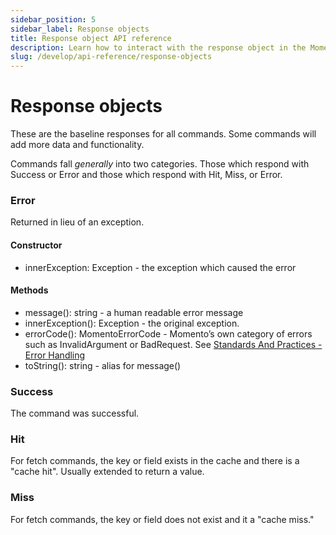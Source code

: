 ```yaml
---
sidebar_position: 5
sidebar_label: Response objects
title: Response object API reference
description: Learn how to interact with the response object in the Momento API.
slug: /develop/api-reference/response-objects
---
```


# Response objects

These are the baseline responses for all commands. Some commands will add more data and functionality.

Commands fall *generally* into two categories. Those which respond with Success or Error and those which respond with Hit, Miss, or Error.

### Error

Returned in lieu of an exception.

#### Constructor

- innerException: Exception - the exception which caused the error

#### Methods

- message(): string - a human readable error message
- innerException(): Exception - the original exception.
- errorCode(): MomentoErrorCode - Momento’s own category of errors such as InvalidArgument or BadRequest. See [Standards And Practices - Error Handling](https://github.com/momentohq/standards-and-practices/blob/main/docs/client-specifications/error-handling.md)
- toString(): string - alias for message()

### Success

The command was successful.

### Hit

For fetch commands, the key or field exists in the cache and there is a "cache hit". Usually extended to return a value.

### Miss

For fetch commands, the key or field does not exist and it a "cache miss."